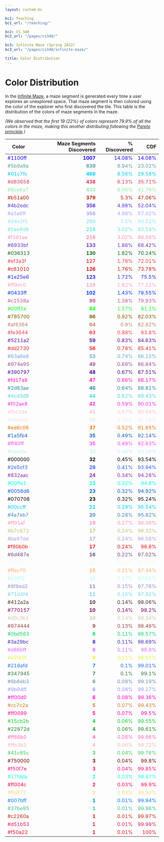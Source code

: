 ```yaml
---
layout: custom-bc

bc1: Teaching
bc1_url: "/teaching/"

bc2: CS 340
bc2_url: "/pages/cs340/"

bc3: Infinite Maze (Spring 2022)
bc3_url: "/pages/cs340/infinite-maze/"

title: Color Distribution
---
```


<style>
th:nth-child(2), th:nth-child(3), th:nth-child(4),
td:nth-child(2), td:nth-child(3), td:nth-child(4) {
  text-align: right;
}
</style>

# Color Distribution

In the [Infinite Maze](/pages/cs340/infinite-maze/), a maze segment is generated every time a user explores an unexplored space.  That maze segment is then colored using the color of the explorer who first discovered the tile.  This table is the distribution of the colors of maze segments in the maze.

*(We observed that the first 19 (22%) of colors represent 79.9% of all the colors in the maze, making this another distributing following the [Pareto principle](https://en.wikipedia.org/wiki/Pareto_principle).)*


<table class="table">
<thead>
<tr>
<th>Color</th>
<th>Maze Segments Discovered</th>
<th>% Discovered</th>
<th>CDF</th>
</tr>
</thead>
<tbody>
<tr style="color: #1100ff"><td>#1100ff</td><td><b>1007</b></td><td>14.08%</td><td>14.08%</td></tr>
<tr style="color: #5b9a9a"><td>#5b9a9a</td><td><b>639</b></td><td>8.94%</td><td>23.02%</td></tr>
<tr style="color: #01c7fc"><td>#01c7fc</td><td><b>469</b></td><td>6.56%</td><td>29.58%</td></tr>
<tr style="color: #d83658"><td>#d83658</td><td><b>438</b></td><td>6.13%</td><td>35.71%</td></tr>
<tr style="color: #8ce6a7"><td>#8ce6a7</td><td><b>433</b></td><td>6.06%</td><td>41.76%</td></tr>
<tr style="color: #b51a00"><td>#b51a00</td><td><b>379</b></td><td>5.3%</td><td>47.06%</td></tr>
<tr style="color: #4b2edc"><td>#4b2edc</td><td><b>356</b></td><td>4.98%</td><td>52.04%</td></tr>
<tr style="color: #a3a6ff"><td>#a3a6ff</td><td><b>356</b></td><td>4.98%</td><td>57.02%</td></tr>
<tr style="color: #94e2f5"><td>#94e2f5</td><td><b>250</b></td><td>3.5%</td><td>60.52%</td></tr>
<tr style="color: #5ee8d8"><td>#5ee8d8</td><td><b>216</b></td><td>3.02%</td><td>63.54%</td></tr>
<tr style="color: #f391ae"><td>#f391ae</td><td><b>216</b></td><td>3.02%</td><td>66.56%</td></tr>
<tr style="color: #6933bf"><td>#6933bf</td><td><b>133</b></td><td>1.86%</td><td>68.42%</td></tr>
<tr style="color: #036313"><td>#036313</td><td><b>130</b></td><td>1.82%</td><td>70.24%</td></tr>
<tr style="color: #ef3a3f"><td>#ef3a3f</td><td><b>127</b></td><td>1.78%</td><td>72.01%</td></tr>
<tr style="color: #c61010"><td>#c61010</td><td><b>126</b></td><td>1.76%</td><td>73.78%</td></tr>
<tr style="color: #1e25e6"><td>#1e25e6</td><td><b>123</b></td><td>1.72%</td><td>75.5%</td></tr>
<tr style="color: #ff9ec0"><td>#ff9ec0</td><td><b>116</b></td><td>1.62%</td><td>77.12%</td></tr>
<tr style="color: #0433ff"><td>#0433ff</td><td><b>102</b></td><td>1.43%</td><td>78.55%</td></tr>
<tr style="color: #c1538a"><td>#c1538a</td><td><b>99</b></td><td>1.38%</td><td>79.93%</td></tr>
<tr style="color: #00ff1e"><td>#00ff1e</td><td><b>84</b></td><td>1.17%</td><td>81.1%</td></tr>
<tr style="color: #785700"><td>#785700</td><td><b>66</b></td><td>0.92%</td><td>82.03%</td></tr>
<tr style="color: #af8364"><td>#af8364</td><td><b>64</b></td><td>0.9%</td><td>82.92%</td></tr>
<tr style="color: #fe3644"><td>#fe3644</td><td><b>63</b></td><td>0.88%</td><td>83.8%</td></tr>
<tr style="color: #5211a2"><td>#5211a2</td><td><b>59</b></td><td>0.83%</td><td>84.63%</td></tr>
<tr style="color: #dd2730"><td>#dd2730</td><td><b>56</b></td><td>0.78%</td><td>85.41%</td></tr>
<tr style="color: #63a6e6"><td>#63a6e6</td><td><b>53</b></td><td>0.74%</td><td>86.15%</td></tr>
<tr style="color: #974e95"><td>#974e95</td><td><b>49</b></td><td>0.69%</td><td>86.84%</td></tr>
<tr style="color: #390797"><td>#390797</td><td><b>48</b></td><td>0.67%</td><td>87.51%</td></tr>
<tr style="color: #fd17a8"><td>#fd17a8</td><td><b>47</b></td><td>0.66%</td><td>88.17%</td></tr>
<tr style="color: #2d83ae"><td>#2d83ae</td><td><b>46</b></td><td>0.64%</td><td>88.81%</td></tr>
<tr style="color: #4cd3d9"><td>#4cd3d9</td><td><b>44</b></td><td>0.62%</td><td>89.43%</td></tr>
<tr style="color: #f02ae8"><td>#f02ae8</td><td><b>42</b></td><td>0.59%</td><td>90.01%</td></tr>
<tr style="color: #fbc1da"><td>#fbc1da</td><td><b>41</b></td><td>0.57%</td><td>90.59%</td></tr>
<tr style="color: #e8e8e8"><td>#e8e8e8</td><td><b>39</b></td><td>0.55%</td><td>91.13%</td></tr>
<tr style="color: #ed6c06"><td>#ed6c06</td><td><b>37</b></td><td>0.52%</td><td>91.65%</td></tr>
<tr style="color: #1a5fb4"><td>#1a5fb4</td><td><b>35</b></td><td>0.49%</td><td>92.14%</td></tr>
<tr style="color: #ff40ff"><td>#ff40ff</td><td><b>35</b></td><td>0.49%</td><td>92.63%</td></tr>
<tr style="color: #beeefe"><td>#beeefe</td><td><b>33</b></td><td>0.46%</td><td>93.09%</td></tr>
<tr style="color: #000000"><td>#000000</td><td><b>32</b></td><td>0.45%</td><td>93.54%</td></tr>
<tr style="color: #2e5cf3"><td>#2e5cf3</td><td><b>29</b></td><td>0.41%</td><td>93.94%</td></tr>
<tr style="color: #832aac"><td>#832aac</td><td><b>24</b></td><td>0.34%</td><td>94.28%</td></tr>
<tr style="color: #00ffe1"><td>#00ffe1</td><td><b>23</b></td><td>0.32%</td><td>94.6%</td></tr>
<tr style="color: #0056d6"><td>#0056d6</td><td><b>23</b></td><td>0.32%</td><td>94.92%</td></tr>
<tr style="color: #070708"><td>#070708</td><td><b>23</b></td><td>0.32%</td><td>95.24%</td></tr>
<tr style="color: #00ccff"><td>#00ccff</td><td><b>21</b></td><td>0.29%</td><td>95.54%</td></tr>
<tr style="color: #4a7eb7"><td>#4a7eb7</td><td><b>20</b></td><td>0.28%</td><td>95.82%</td></tr>
<tr style="color: #ff91af"><td>#ff91af</td><td><b>19</b></td><td>0.27%</td><td>96.08%</td></tr>
<tr style="color: #b7c672"><td>#b7c672</td><td><b>17</b></td><td>0.24%</td><td>96.32%</td></tr>
<tr style="color: #ba97dd"><td>#ba97dd</td><td><b>17</b></td><td>0.24%</td><td>96.56%</td></tr>
<tr style="color: #f90b0b"><td>#f90b0b</td><td><b>17</b></td><td>0.24%</td><td>96.8%</td></tr>
<tr style="color: #6d487e"><td>#6d487e</td><td><b>16</b></td><td>0.22%</td><td>97.02%</td></tr>
<tr style="color: #f5f5f5"><td>#f5f5f5</td><td><b>15</b></td><td>0.21%</td><td>97.23%</td></tr>
<tr style="color: #ffac70"><td>#ffac70</td><td><b>15</b></td><td>0.21%</td><td>97.44%</td></tr>
<tr style="color: #b3fff2"><td>#b3fff2</td><td><b>12</b></td><td>0.17%</td><td>97.61%</td></tr>
<tr style="color: #8f8ed2"><td>#8f8ed2</td><td><b>11</b></td><td>0.15%</td><td>97.76%</td></tr>
<tr style="color: #71d3f4"><td>#71d3f4</td><td><b>11</b></td><td>0.15%</td><td>97.92%</td></tr>
<tr style="color: #412a2a"><td>#412a2a</td><td><b>10</b></td><td>0.14%</td><td>98.06%</td></tr>
<tr style="color: #770157"><td>#770157</td><td><b>10</b></td><td>0.14%</td><td>98.2%</td></tr>
<tr style="color: #d0c3b1"><td>#d0c3b1</td><td><b>10</b></td><td>0.14%</td><td>98.34%</td></tr>
<tr style="color: #974444"><td>#974444</td><td><b>9</b></td><td>0.13%</td><td>98.46%</td></tr>
<tr style="color: #0bd563"><td>#0bd563</td><td><b>8</b></td><td>0.11%</td><td>98.57%</td></tr>
<tr style="color: #3a29bc"><td>#3a29bc</td><td><b>8</b></td><td>0.11%</td><td>98.69%</td></tr>
<tr style="color: #d86bff"><td>#d86bff</td><td><b>8</b></td><td>0.11%</td><td>98.8%</td></tr>
<tr style="color: #e2f63f"><td>#e2f63f</td><td><b>8</b></td><td>0.11%</td><td>98.91%</td></tr>
<tr style="color: #216afd"><td>#216afd</td><td><b>7</b></td><td>0.1%</td><td>99.01%</td></tr>
<tr style="color: #347945"><td>#347945</td><td><b>7</b></td><td>0.1%</td><td>99.1%</td></tr>
<tr style="color: #6b8eb3"><td>#6b8eb3</td><td><b>6</b></td><td>0.08%</td><td>99.19%</td></tr>
<tr style="color: #9b94ff"><td>#9b94ff</td><td><b>6</b></td><td>0.08%</td><td>99.27%</td></tr>
<tr style="color: #ff00d0"><td>#ff00d0</td><td><b>6</b></td><td>0.08%</td><td>99.36%</td></tr>
<tr style="color: #cc7c2a"><td>#cc7c2a</td><td><b>5</b></td><td>0.07%</td><td>99.43%</td></tr>
<tr style="color: #ff0099"><td>#ff0099</td><td><b>5</b></td><td>0.07%</td><td>99.5%</td></tr>
<tr style="color: #15cb2b"><td>#15cb2b</td><td><b>4</b></td><td>0.06%</td><td>99.55%</td></tr>
<tr style="color: #22872d"><td>#22872d</td><td><b>4</b></td><td>0.06%</td><td>99.61%</td></tr>
<tr style="color: #ff66b0"><td>#ff66b0</td><td><b>4</b></td><td>0.06%</td><td>99.66%</td></tr>
<tr style="color: #ffb3b3"><td>#ffb3b3</td><td><b>4</b></td><td>0.06%</td><td>99.72%</td></tr>
<tr style="color: #41c85c"><td>#41c85c</td><td><b>3</b></td><td>0.04%</td><td>99.76%</td></tr>
<tr style="color: #750000"><td>#750000</td><td><b>3</b></td><td>0.04%</td><td>99.8%</td></tr>
<tr style="color: #f50f7e"><td>#f50f7e</td><td><b>3</b></td><td>0.04%</td><td>99.85%</td></tr>
<tr style="color: #17fdda"><td>#17fdda</td><td><b>2</b></td><td>0.03%</td><td>99.87%</td></tr>
<tr style="color: #ff004c"><td>#ff004c</td><td><b>2</b></td><td>0.03%</td><td>99.9%</td></tr>
<tr style="color: #ffd877"><td>#ffd877</td><td><b>2</b></td><td>0.03%</td><td>99.93%</td></tr>
<tr style="color: #007bff"><td>#007bff</td><td><b>1</b></td><td>0.01%</td><td>99.94%</td></tr>
<tr style="color: #37be95"><td>#37be95</td><td><b>1</b></td><td>0.01%</td><td>99.96%</td></tr>
<tr style="color: #c2260a"><td>#c2260a</td><td><b>1</b></td><td>0.01%</td><td>99.97%</td></tr>
<tr style="color: #d51b53"><td>#d51b53</td><td><b>1</b></td><td>0.01%</td><td>99.99%</td></tr>
<tr style="color: #f50a22"><td>#f50a22</td><td><b>1</b></td><td>0.01%</td><td>100%</td></tr>
</tbody>
</table>
